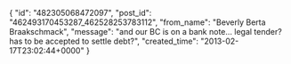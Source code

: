  {
   "id": "482305068472097",
   "post_id": "462493170453287_462528253783112",
   "from_name": "Beverly Berta Braakschmack",
   "message": "and our BC is on a bank note... legal tender? has to be accepted to settle debt?",
   "created_time": "2013-02-17T23:02:44+0000"
 }
